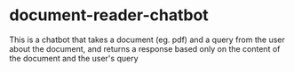 # document-reader-chatbot
This is a chatbot that takes a document (eg. pdf) and a query from the user about the document, and returns a response based only on the content of the document and the user's query
